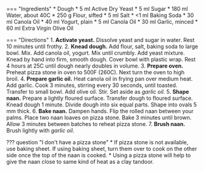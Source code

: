 === "Ingredients"
    * Dough
        * 5 ml Active Dry Yeast
        * 5 ml Sugar
        * 180 ml Water, about 40C
        * 250 g Flour, sifted
        * 5 ml Salt
        * <1 ml Baking Soda
        * 30 ml Canola Oil
        * 40 ml Yogurt, plain
    * 5 ml Canola Oil
    * 30 ml Garlic, minced
    * 60 ml Extra Virgin Olive Oil

=== "Directions"
    1. **Activate yeast.** Dissolve yeast and sugar in water. Rest 10 minutes until frothy.
    2. **Knead dough.** Add flour, salt, baking soda to large bowl. Mix. Add canola oil, yogurt. Mix until crumbly. Add yeast mixture. Knead by hand into firm, smooth dough. Cover bowl with plastic wrap. Rest 4 hours at 25C until dough nearly doubles in volume.
    3. **Prepare oven.** Preheat pizza stone in oven to 500F (260C). Next turn the oven to high broil.
    4. **Prepare garlic oil.** Heat canola oil in frying pan over medium heat. Add garlic. Cook 3 minutes, stirring every 30 seconds, until toasted. Transfer to small bowl. Add olive oil. Stir. Set aside as *garlic oil*.
    5. **Shape naan.** Prepare a lightly floured surface. Transfer dough to floured surface. Knead dough 1 minute. Divide dough into six equal parts. Shape into ovals 5 mm thick.
    6. **Bake naan.** Dampen hands. Flip the rolled naan between your palms. Place two naan loaves on pizza stone. Bake 3 minutes until brown. Allow 3 minutes between batches to reheat pizza stone.
    7. **Brush naan.** Brush lightly with *garlic oil*.

??? question "I don't have a pizza stone"
    * If pizza stone is not available, use baking sheet. If using baking sheet, turn them over to cook on the other side once the top of the naan is cooked.
    * Using a pizza stone will help to give the naan close to same kind of heat as a clay tandoor.

[^1]:
    * [Reddit](https://www.reddit.com/r/Cooking/comments/21cfl0/whats_the_secret_to_naan_every_recipe_ends_up/)
    * [Manjula's Kitchen](http://www.manjulaskitchen.com/naan-bread/)
